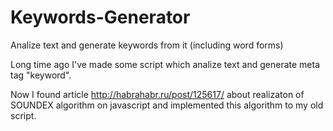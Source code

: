 # Keywords-Generator
Analize text and generate keywords from it (including word forms)

Long time ago I've made some script which analize text and generate meta tag "keyword".

Now I found article http://habrahabr.ru/post/125617/ about realizaton of SOUNDEX algorithm on javascript and implemented this algorithm to my old script.
